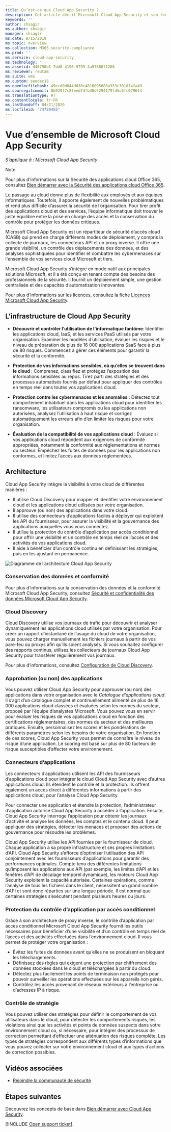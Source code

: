 ```yaml
---
title: Qu’est-ce que Cloud App Security ?
description: Cet article décrit Microsoft Cloud App Security et son fonctionnement.
keywords: ''
author: shsagir
ms.author: shsagir
manager: shsagir
ms.date: 8/15/2019
ms.topic: overview
ms.collection: M365-security-compliance
ms.prod: ''
ms.service: cloud-app-security
ms.technology: ''
ms.assetid: d46756b1-7dd8-4190-9799-3a97688f1266
ms.reviewer: reutam
ms.suite: ems
ms.custom: seodec18
ms.openlocfilehash: 49ecd0d844dd30c4816095686a353c301df4fa49
ms.sourcegitcommit: 0b929f7c8feed7dfb40d5294179fd5c6fc079614
ms.translationtype: HT
ms.contentlocale: fr-FR
ms.lasthandoff: 04/21/2020
ms.locfileid: "74720455"
---
```

# <a name="microsoft-cloud-app-security-overview"></a>Vue d’ensemble de Microsoft Cloud App Security

*S’applique à : Microsoft Cloud App Security*

> [!NOTE]
> Pour plus d’informations sur la Sécurité des applications cloud Office 365, consultez [Bien démarrer avec la Sécurité des applications cloud Office 365](https://support.office.com/article/Get-started-with-Advanced-Management-Security-d9ee4d67-f2b3-42b4-9c9e-c4529904990a).

Le passage au cloud donne plus de flexibilité aux employés et aux équipes informatiques. Toutefois, il apporte également de nouvelles problématiques et rend plus difficile d’assurer la sécurité de l’organisation. Pour tirer profit des applications cloud et des services, l’équipe informatique doit trouver le juste équilibre entre la prise en charge des accès et la conservation du contrôle pour protéger les données critiques.

Microsoft Cloud App Security est un répartiteur de sécurité d’accès cloud (CASB) qui prend en charge différents modes de déploiement, y compris la collecte de journaux, les connecteurs API et un proxy inverse. Il offre une grande visibilité, un contrôle des déplacements des données, et des analyses sophistiquées pour identifier et combattre les cybermenaces sur l'ensemble de vos services cloud Microsoft et tiers.

Microsoft Cloud App Security s’intègre en mode natif aux principales solutions Microsoft, et il a été conçu en tenant compte des besoins des professionnels de la sécurité. Il fournit un déploiement simple, une gestion centralisée et des capacités d’automatisation innovantes.

Pour plus d’informations sur les licences, consultez la fiche [Licences Microsoft Cloud App Security](https://aka.ms/mcaslicensing).

## <a name="the-cloud-app-security-framework"></a>L’infrastructure de Cloud App Security

- **Découvrir et contrôler l’utilisation de l’informatique fantôme**: Identifier les applications cloud, IaaS, et les services PaaS utilisés par votre organisation. Examiner les modèles d’utilisation, évaluer les risques et le niveau de préparation de plus de 16 000 applications SaaS face à plus de 80 risques. Commencez à gérer ces éléments pour garantir la sécurité et la conformité.

- **Protection de vos informations sensibles, où qu’elles se trouvent dans le cloud** : Comprenez, classifiez et protégez l’exposition des informations sensibles au repos. Tirez parti des stratégies et des processus automatisés fournis par défaut pour appliquer des contrôles en temps réel dans toutes vos applications cloud.

- **Protection contre les cybermenaces et les anomalies** : Détectez tout comportement inhabituel dans les applications cloud pour identifier les ransomware, les utilisateurs compromis ou les applications non autorisées, analysez l’utilisation à haut risque et corrigez automatiquement les erreurs afin d’en limiter les risques pour votre organisation.

- **Évaluation de la compatibilité de vos applications cloud** : Évaluez si vos applications cloud répondent aux exigences de conformité appropriées, notamment la conformité aux réglementations et normes du secteur. Empêchez les fuites de données pour les applications non conformes, et limitez l’accès aux données réglementées.

## <a name="architecture"></a>Architecture

Cloud App Security intègre la visibilité à votre cloud de différentes manières :

- Il utilise Cloud Discovery pour mapper et identifier votre environnement cloud et les applications cloud utilisées par votre organisation.
- Il approuve (ou non) des applications dans votre cloud.
- Il utilise des connecteurs d’applications faciles à déployer qui exploitent les API du fournisseur, pour assurer la visibilité et la gouvernance des applications auxquelles vous vous connectez.
- Il utilise la protection du contrôle d’application par accès conditionnel pour offrir une visibilité et un contrôle en temps réel de l’accès et des activités de vos applications cloud.
- Il aide à bénéficier d’un contrôle continu en définissant les stratégies, puis en les ajustant en permanence.

![Diagramme de l’architecture Cloud App Security](media/proxy-architecture.png)

### <a name="data-retention--compliance"></a>Conservation des données et conformité

Pour plus d’informations sur la conservation des données et la conformité Microsoft Cloud App Security, consultez [Sécurité et confidentialité des données Microsoft Cloud App Security](cas-compliance-trust.md).

### <a name="cloud-discovery"></a>Cloud Discovery

Cloud Discovery utilise vos journaux de trafic pour découvrir et analyser dynamiquement les applications cloud utilisés par votre organisation. Pour créer un rapport d’instantané de l’usage du cloud de votre organisation, vous pouvez charger manuellement les fichiers journaux à partir de vos pare-feu ou proxys afin qu’ils soient analysés. Si vous souhaitez configurer des rapports continus, utilisez les collecteurs de journaux Cloud App Security pour transférer régulièrement vos journaux.

Pour plus d’informations, consultez [Configuration de Cloud Discovery](set-up-cloud-discovery.md).

### <a name="sanctioning-and-unsanctioning-an-app"></a>Approbation (ou non) des applications

Vous pouvez utiliser Cloud App Security pour approuver (ou non) des applications dans votre organisation avec le *Catalogue d’applications cloud*. Il s’agit d’un catalogue complet et continuellement alimenté de plus de 16 000 applications cloud classées et évaluées selon les normes du secteur, proposé par l’équipe d’analystes Microsoft. Vous pouvez vous en servir pour évaluer les risques de vos applications cloud en fonction des certifications réglementaires, des normes du secteur et des meilleures pratiques. Ensuite, personnalisez les scores et les pondérations de différents paramètres selon les besoins de votre organisation. En fonction de ces scores, Cloud App Security vous permet de connaître le niveau de risque d’une application. Le scoring est basé sur plus de 80 facteurs de risque susceptibles d’affecter votre environnement.

### <a name="app-connectors"></a>Connecteurs d’applications

Les connecteurs d’applications utilisent les API des fournisseurs d’applications cloud pour intégrer le cloud Cloud App Security avec d’autres applications cloud. Ils étendent le contrôle et la protection. Ils offrent également un accès direct à différentes informations à partir des applications cloud, pour l’analyse Cloud App Security.

Pour connecter une application et étendre la protection, l’administrateur d’application autorise Cloud App Security à accéder à l’application. Ensuite, Cloud App Security interroge l’application pour obtenir les journaux d’activité et analyse les données, les comptes et le contenu cloud. Il peut appliquer des stratégies, détecter les menaces et proposer des actions de gouvernance pour résoudre les problèmes.

Cloud App Security utilise les API fournies par le fournisseur de cloud. Chaque application a sa propre infrastructure et ses propres limitations d’API. Cloud App Security s’efforce d’optimiser l’utilisation des API conjointement avec les fournisseurs d’applications pour garantir des performances optimales. Compte tenu des différentes limitations qu’imposent les applications aux API (par exemple, les limites d’API et les fenêtres d’API de décalage temporel dynamique), les moteurs Cloud App Security exploitent la capacité autorisée. Certaines opérations, comme l’analyse de tous les fichiers dans le client, nécessitent un grand nombre d’API et sont donc réparties sur une longue période. Il est normal que certaines stratégies s’exécutent pendant plusieurs heures ou jours.

### <a name="conditional-access-app-control-protection"></a>Protection du contrôle d’application par accès conditionnel

Grâce à son architecture de proxy inverse, le contrôle d’application par accès conditionnel Microsoft Cloud App Security fournit les outils nécessaires pour bénéficier d’une visibilité et d’un contrôle en temps réel de l’accès et des activités effectuées dans l’environnement cloud. Il vous permet de protéger votre organisation :

- Évitez les fuites de données avant qu’elles ne se produisent en bloquant les téléchargements.
- Définissez des règles qui exigent une protection par chiffrement des données stockées dans le cloud et téléchargées à partir du cloud.
- Détectez plus facilement les points de terminaison non protégés pour pouvoir surveiller les opérations effectuées sur les appareils non gérés.
- Contrôlez les accès provenant de réseaux extérieurs à l’entreprise ou d’adresses IP à risque.

### <a name="policy-control"></a>Contrôle de stratégie

Vous pouvez utiliser des stratégies pour définir le comportement de vos utilisateurs dans le cloud, pour détecter les comportements risqués, les violations ainsi que les activités et points de données suspects dans votre environnement cloud ou, si nécessaire, pour intégrer des processus de correction permettant d’effectuer une atténuation des risques complète. Les types de stratégies correspondent aux différents types d’informations que vous pouvez collecter sur votre environnement cloud et aux types d’actions de correction possibles.

## <a name="related-videos"></a>Vidéos associées

- [Rejoindre la communauté de sécurité](https://channel9.msdn.com/Shows/Microsoft-Security/Join-the-Security-Community)

## <a name="next-steps"></a>Étapes suivantes

Découvrez les concepts de base dans [Bien démarrer avec Cloud App Security](getting-started-with-cloud-app-security.md).

[!INCLUDE [Open support ticket](includes/support.md)].
